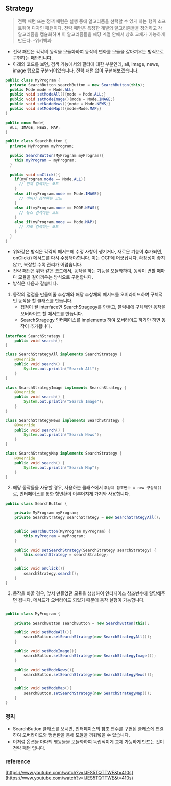 ## Strategy
> 전략 패턴 또는 정책 패턴은 실행 중에 알고리즘을 선택할 수 있게 하는 행위 소프트웨어 디자인 패턴이다. 전략 패턴은 특정한 계열의 알고리즘들을 정의하고 각 알고리즘을 캡슐화하며 이 알고리즘들을 해당 계열 안에서 상호 교체가 가능하게 만든다. -위키백과
- 전략 패턴은 각각의 동작을 모듈화하여 동작의 변화를 모듈을 갈아끼우는 방식으로 구현하는 패턴입니다.
- 아래의 코드를 보면, 검색 기능에서의 필터에 대한 부분인데, all, image, news, image 탭으로 구분되어있습니다. 전략 패턴 없이 구현해보겠습니다.
```java
public class MyProgram {
  private SearchButton searchButton = new SearchButton(this);
  public Mode mode = Mode.ALL;
  public void setModeAll(){mode = Mode.ALL;}
  public void setModeImage(){mode = Mode.IMAGE;}
  public void setNodeNews(){mode = Mode.NEWS;}
  public void setModeMap(){mode=Mode.MAP;}
}

public enum Mode{
  ALL, IMAGE, NEWS, MAP;
}

public class SearchButton {
  private MyProgram myProgram;
  
  public SearchButton(MyProgram myProgram){
    this.myProgram = myProgram;
  }
  
  public void onClick(){
    if(myProgram.mode == Mode.ALL){
      // 전체 검색하는 코드
    }
    else if(myProgram.mode == Mode.IMAGE){
      // 이미지 검색하는 코드
    }
    else if(myProgram.mode == MODE.NEWS){
      // 뉴스 검색하는 코드
    }
    else if(myProgram.mode == Mode.MAP){
      // 지도 검색하는 코드
    }
  }
}
```
- 위와같은 방식은 각각의 메서드에 수정 사항이 생기거나, 새로운 기능이 추가되면, onClick() 메서드를 다시 수정해야합니다. 이는 OCP에 어긋납니다. 확장성이 좋지않고, 복잡할 수록 관리가 어렵습니다.
- 전략 패턴은 위와 같은 코드에서, 동작을 하는 기능을 모듈화하여, 동작이 변할 때마다 모듈을 갈아끼우는 방식으로 구현합니다.
- 방식은 다음과 같습니다.
1. 동작의 접점을 만들어줄 추상체와 해당 추상체의 메서드를 오버라이드하여 구체적인 동작을 할 클래스를 만듭니다.
   - 접점이 될 interface인 SearchStragegy를 만들고, 블럭내에 구체적인 동작을 오버라이드 할 메서드를 만듭니다.
   - SearchStragegy 인터페이스를 implements 하여 오버라이드 하기만 하면 동작이 추가됩니다.
```java
interface SearchStrategy {
    public void search();
}

class SearchStrategyAll implements SearchStrategy {
    @Override
    public void search() {
        System.out.println("Search All");
    }
}

class SearchStrategyImage implements SearchStrategy {
    @Override
    public void search() {
        System.out.println("Search Image");
    }
}

class SearchStrategyNews implements SearchStrategy {
    @Override
    public void search() {
        System.out.println("Search News");
    }
}

class SearchStrategyMap implements SearchStrategy {
    @Override
    public void search() {
        System.out.println("Search Map");
    }
}
```
2. 해당 동작들을 사용할 경우, 사용하는 클래스에서 `추상체 참조변수 = new 구상체()` 로, 인터페이스를 통한 형변환이 이루어지게 가져와 사용합니다.
```java
public class SearchButton {

    private MyProgram myProgram;
    private SearchStrategy searchStrategy = new SearchStrategyAll();


    public SearchButton(MyProgram myProgram) {
        this.myProgram = myProgram;
    }

    public void setSearchStrategy(SearchStrategy searchStrategy) {
        this.searchStrategy = searchStrategy;
    }

    public void onClick(){
        searchStrategy.search();
    }
}
```
3. 동작을 바꿀 경우, 앞서 만들었던 모듈을 생성하여 인터페이스 참조변수에 할당해주면 됩니다. 메서드가 오버라이드 되있기 때문에 동작 실행이 가능합니다.
```java

public class MyProgram {

    private SearchButton searchButton = new SearchButton(this);

    public void setModeAll(){
        searchButton.setSearchStrategy(new SearchStrategyAll());
    }

    public void setModeImage(){
        searchButton.setSearchStrategy(new SearchStrategyImage());
    }

    public void setModeNews(){
        searchButton.setSearchStrategy(new SearchStrategyNews());
    }

    public void setModeMap(){
        searchButton.setSearchStrategy(new SearchStrategyMap());
    }
}

```

### 정리
- SearchButton 클래스를 보시면, 인터페이스의 참조 변수를 구현된 클래스에 연결하여 오버라이드와 형변환을 통해 모듈을 끼워넣을 수 있습니다.
- 이처럼 옵션들 마다의 행동들을 모듈화하여 독립적이게 교체 가능하게 만드는 것이 전략 패턴 입니다.

### reference
[https://www.youtube.com/watch?v=lJES5TQTTWE&t=410s](https://www.youtube.com/watch?v=lJES5TQTTWE&t=410s)













































